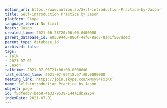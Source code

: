 ```yaml
---
notion_url: https://www.notion.so/Self-introduction-Practice-by-Jason-f5dfedb7beb84e339539144a1dbaa264
title: Self-introduction Practice by Jason
platform: Skype
language_level: No limit
hosts: Jason
created_time: 2021-06-28T20:56:00.0000000
parent_database_id: e9339446-880f-4ef0-8ad7-8ad1f507dded
parent_type: database_id
archived: false
tags:
- Talk
- 2021-07-01
- Jason
talktime: 2021-07-01T21:00:00.0000000
last_edited_time: 2021-07-02T18:57:00.0000000
meeting_link: https://join.skype.com/xMKyV4Fx3KXT
name: Self-introduction Practice by Jason
object: page
id: f5dfedb7-beb8-4e33-9539-144a1dbaa264
indexDate: 2021-07-01
---
```







